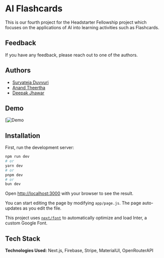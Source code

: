 
# AI Flashcards

This is our fourth project for the Headstarter Fellowship project which focuses on the applications of AI into learning activities such as Flashcards.


## Feedback

If you have any feedback, please reach out to one of the authors. 

## Authors

- [Suryateja Duvvuri](https://www.github.com/suryatejaduvvuri)
- [Anand Theertha](https://github.com/Anand-Theertha)
- [Deepak Jhawar](https://github.com/DeepakJhawar)

## Demo
[![Demo](https://github.com/user-attachments/assets/26789bdc-d999-4b8a-8007-c8482458b43e)
## Installation
First, run the development server:

```bash
npm run dev
# or
yarn dev
# or
pnpm dev
# or
bun dev
```

Open [http://localhost:3000](http://localhost:3000) with your browser to see the result.

You can start editing the page by modifying `app/page.js`. The page auto-updates as you edit the file.

This project uses [`next/font`](https://nextjs.org/docs/basic-features/font-optimization) to automatically optimize and load Inter, a custom Google Font.
## Tech Stack

**Technologies Used:** Next.js, Firebase, Stripe, MaterialUI, OpenRouterAPI


